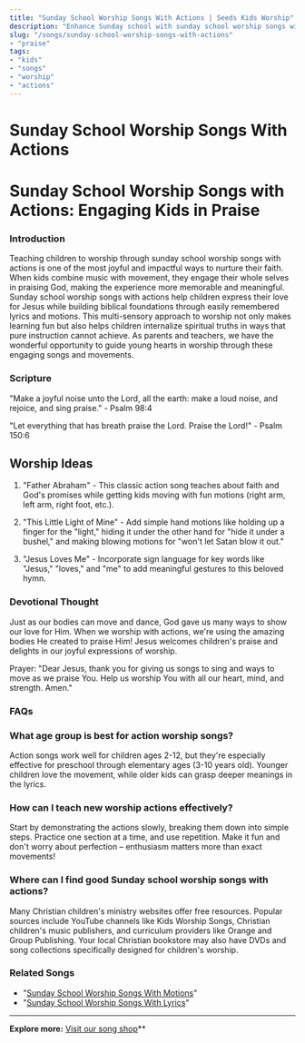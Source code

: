 ```yaml
---
title: "Sunday School Worship Songs With Actions | Seeds Kids Worship"
description: "Enhance Sunday school with sunday school worship songs with actions that teach faith through music. Educational worship resources for children."
slug: "/songs/sunday-school-worship-songs-with-actions"
- "praise"
tags:
- "kids"
- "songs"
- "worship"
- "actions"
---
```


# Sunday School Worship Songs With Actions

# Sunday School Worship Songs with Actions: Engaging Kids in Praise

### Introduction
Teaching children to worship through sunday school worship songs with actions is one of the most joyful and impactful ways to nurture their faith. When kids combine music with movement, they engage their whole selves in praising God, making the experience more memorable and meaningful. Sunday school worship songs with actions help children express their love for Jesus while building biblical foundations through easily remembered lyrics and motions. This multi-sensory approach to worship not only makes learning fun but also helps children internalize spiritual truths in ways that pure instruction cannot achieve. As parents and teachers, we have the wonderful opportunity to guide young hearts in worship through these engaging songs and movements.

### Scripture
"Make a joyful noise unto the Lord, all the earth: make a loud noise, and rejoice, and sing praise." - Psalm 98:4

"Let everything that has breath praise the Lord. Praise the Lord!" - Psalm 150:6

## Worship Ideas
1. "Father Abraham" - This classic action song teaches about faith and God's promises while getting kids moving with fun motions (right arm, left arm, right foot, etc.).

2. "This Little Light of Mine" - Add simple hand motions like holding up a finger for the "light," hiding it under the other hand for "hide it under a bushel," and making blowing motions for "won't let Satan blow it out."

3. "Jesus Loves Me" - Incorporate sign language for key words like "Jesus," "loves," and "me" to add meaningful gestures to this beloved hymn.

### Devotional Thought
Just as our bodies can move and dance, God gave us many ways to show our love for Him. When we worship with actions, we're using the amazing bodies He created to praise Him! Jesus welcomes children's praise and delights in our joyful expressions of worship.

Prayer: "Dear Jesus, thank you for giving us songs to sing and ways to move as we praise You. Help us worship You with all our heart, mind, and strength. Amen."

### FAQs

### What age group is best for action worship songs?
Action songs work well for children ages 2-12, but they're especially effective for preschool through elementary ages (3-10 years old). Younger children love the movement, while older kids can grasp deeper meanings in the lyrics.

### How can I teach new worship actions effectively?
Start by demonstrating the actions slowly, breaking them down into simple steps. Practice one section at a time, and use repetition. Make it fun and don't worry about perfection – enthusiasm matters more than exact movements!

### Where can I find good Sunday school worship songs with actions?
Many Christian children's ministry websites offer free resources. Popular sources include YouTube channels like Kids Worship Songs, Christian children's music publishers, and curriculum providers like Orange and Group Publishing. Your local Christian bookstore may also have DVDs and song collections specifically designed for children's worship.

### Related Songs

- "[Sunday School Worship Songs With Motions](/songs/sunday-school-worship-songs-with-motions/)"
- "[Sunday School Worship Songs With Lyrics](/songs/sunday-school-worship-songs-with-lyrics/)"

---

**Explore more:** [Visit our song shop](https://seedskidsworship.com/shop)**

<!-- Schema Markup -->
<script type="application/ld+json">
{
  "@context": "https://schema.org",
  "@type": "MusicRecording",
  "name": "Sunday School Worship Songs With Actions",
  "byArtist": {
    "@type": "MusicGroup",
    "name": "Seeds Kids Worship"
  },
  "isFamilyFriendly": true,
  "url": "https://seedskidsworship.com/songs/sunday-school-worship-songs-with-actions/"
}
</script>